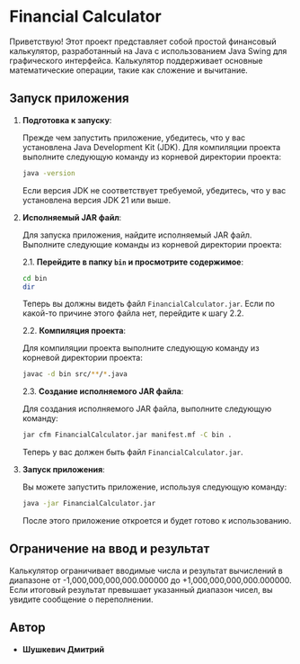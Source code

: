 # Financial Calculator

Приветствую! Этот проект представляет собой простой финансовый калькулятор, разработанный на Java с использованием Java Swing для графического интерфейса. Калькулятор поддерживает основные математические операции, такие как сложение и вычитание.

## Запуск приложения

1. **Подготовка к запуску**:

   Прежде чем запустить приложение, убедитесь, что у вас установлена Java Development Kit (JDK). Для компиляции проекта выполните следующую команду из корневой директории проекта:

   ```bash
   java -version
   ```

    Если версия JDK не соответствует требуемой, убедитесь, что у вас установлена версия JDK 21 или выше.

2. **Исполняемый JAR файл**:

   Для запуска приложения, найдите исполняемый JAR файл. Выполните следующие команды из корневой директории проекта:

   2.1. **Перейдите в папку `bin` и просмотрите содержимое**:

      ```bash
      cd bin
      dir
      ```

   Теперь вы должны видеть файл `FinancialCalculator.jar`. Если по какой-то причине этого файла нет, перейдите к шагу 2.2.

   2.2. **Компиляция проекта**:

   Для компиляции проекта выполните следующую команду из корневой директории проекта:

      ```bash
      javac -d bin src/**/*.java
      ```

   2.3. **Создание исполняемого JAR файла**:

   Для создания исполняемого JAR файла, выполните следующую команду:

      ```bash
      jar cfm FinancialCalculator.jar manifest.mf -C bin .
      ```

   Теперь у вас должен быть файл `FinancialCalculator.jar`.

3. **Запуск приложения**:

   Вы можете запустить приложение, используя следующую команду:

   ```bash
   java -jar FinancialCalculator.jar
   ```

   После этого приложение откроется и будет готово к использованию.

## Ограничение на ввод и результат

Калькулятор ограничивает вводимые числа и результат вычислений в диапазоне от -1,000,000,000,000.000000 до +1,000,000,000,000.000000. Если итоговый результат превышает указанный диапазон чисел, вы увидите сообщение о переполнении.

## Автор

* **Шушкевич Дмитрий**
